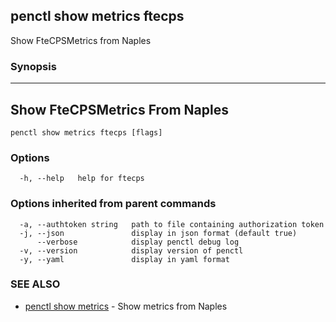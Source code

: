 ## penctl show metrics ftecps

Show FteCPSMetrics from Naples

### Synopsis



---------------------------------
 Show FteCPSMetrics From Naples 
---------------------------------


```
penctl show metrics ftecps [flags]
```

### Options

```
  -h, --help   help for ftecps
```

### Options inherited from parent commands

```
  -a, --authtoken string   path to file containing authorization token
  -j, --json               display in json format (default true)
      --verbose            display penctl debug log
  -v, --version            display version of penctl
  -y, --yaml               display in yaml format
```

### SEE ALSO
* [penctl show metrics](penctl_show_metrics.md)	 - Show metrics from Naples


